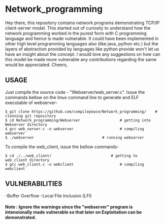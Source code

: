# Network_programming
 
  Hey there, this repository contains network programs demonstrating TCP/IP client-server model. This started out of 
  curiosity to understand how the network programming worked in the purest form with C programming language and hence 
  is made vulnerable. It could have been implemented in other high level programming languages also (like java, python
  etc.) but the layers of abstraction provided by languages like python provide won't let us have an insight about the
  concept.
  I would love any suggestions on how can this model be made more vulnerable
  any contributions regarding the same would be appreciated.
  Cheers,


## USAGE
Just compile the source code - "Webserver/web_server.c".
Issue the commands bellow on the linux command line to generate and ELF executable of webserver-
	
	$ git clone https://github.com/compilepeace/Network_programming/	# clonning git repository
	$ cd Network_programming/Webserver					# getting into Webserver directory
	$ gcc web_server.c -o webserver						# compiling webserver
	$ ./webserver 								# running webserver

To compile the web_client, issue the bellow commands-

	$ cd ./../web_client/							# getting to web_client directory 
	$ gcc web_client.c -o webclient  					# compiling webclient

## VULNERABILITIES
-Buffer Overflow
-Local File Inclusion (LFI)


#### Note : Ignore the warnings since the "webserver" program is intensionally made vulnerable so that later on Exploitation can be demonstrated.

